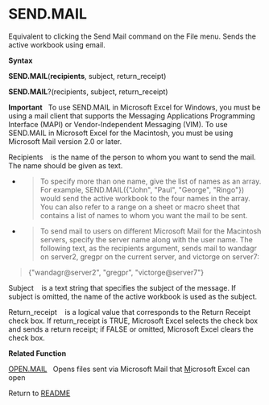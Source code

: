 # SEND.MAIL

Equivalent to clicking the Send Mail command on the File menu. Sends the
active workbook using email.

**Syntax**

**SEND.MAIL**(**recipients**, subject, return\_receipt)

**SEND.MAIL**?(recipients, subject, return\_receipt)

**Important**&nbsp;&nbsp;&nbsp;To use SEND.MAIL in Microsoft Excel for
Windows, you must be using a mail client that supports the Messaging
Applications Programming Interface (MAPI) or Vendor-Independent
Messaging (VIM). To use SEND.MAIL in Microsoft Excel for the Macintosh,
you must be using Microsoft Mail version 2.0 or later.

Recipients&nbsp;&nbsp;&nbsp;&nbsp;is the name of the person to whom you
want to send the mail. The name should be given as text.

  - > To specify more than one name, give the list of names as an array.
    > For example, SEND.MAIL({"John", "Paul", "George", "Ringo"}) would
    > send the active workbook to the four names in the array. You can
    > also refer to a range on a sheet or macro sheet that contains a
    > list of names to whom you want the mail to be sent.

  - > To send mail to users on different Microsoft Mail for the
    > Macintosh servers, specify the server name along with the user
    > name. The following text, as the recipients argument, sends mail
    > to wandagr on server2, gregpr on the current server, and victorge
    > on server7:

> {"wandagr@server2", "gregpr", "victorge@server7"}
> 

Subject&nbsp;&nbsp;&nbsp;&nbsp;is a text string that specifies the
subject of the message. If subject is omitted, the name of the active
workbook is used as the subject.

Return\_receipt&nbsp;&nbsp;&nbsp;&nbsp;is a logical value that
corresponds to the Return Receipt check box. If return\_receipt is TRUE,
Microsoft Excel selects the check box and sends a return receipt; if
FALSE or omitted, Microsoft Excel clears the check box.

**Related Function**

[OPEN.MAIL](OPEN.MAIL.md)&nbsp;&nbsp;&nbsp;Opens files sent via Microsoft Mail that
[M](M.md)icrosoft Excel can open



Return to [README](README.md#S)

